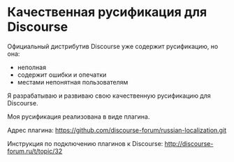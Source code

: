 # Качественная русификация для Discourse
Официальный дистрибутив Discourse уже содержит русификацию, но она:

 - неполная
 - содержит ошибки и опечатки
 - местами непонятная пользователям

Я разрабатываю и развиваю свою качественную русификацию для Discourse.

Моя русификация реализована в виде плагина.

Адрес плагина: https://github.com/discourse-forum/russian-localization.git

Инструкция по подключению плагинов к Discourse: http://discourse-forum.ru/t/topic/32
